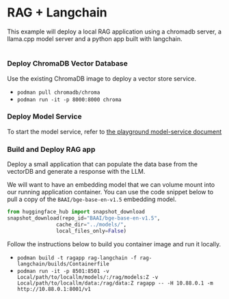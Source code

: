 # RAG + Langchain

This example will deploy a local RAG application using a chromadb server, a llama.cpp model server and a python app built with langchain.  
 
#

### Deploy ChromaDB Vector Database 
Use the existing ChromaDB image to deploy a vector store service.

* `podman pull chromadb/chroma`
* `podman run -it -p 8000:8000 chroma`

### Deploy Model Service

To start the model service, refer to [the playground model-service document](../playground/README.md)

### Build and Deploy RAG app
Deploy a small application that can populate the data base from the vectorDB and generate a response with the LLM.

We will want to have an embedding model that we can volume mount into our running application container. You can use the code snippet below to pull a copy of the `BAAI/bge-base-en-v1.5` embedding model. 


```python 
from huggingface_hub import snapshot_download
snapshot_download(repo_id="BAAI/bge-base-en-v1.5",
                cache_dir="../models/",
                local_files_only=False)
```

Follow the instructions below to build you container image and run it locally. 

* `podman build -t ragapp rag-langchain -f rag-langchain/builds/Containerfile`
* `podman run -it -p 8501:8501 -v Local/path/to/locallm/models/:/rag/models:Z -v Local/path/to/locallm/data:/rag/data:Z ragapp -- -H 10.88.0.1 -m http://10.88.0.1:8001/v1`

